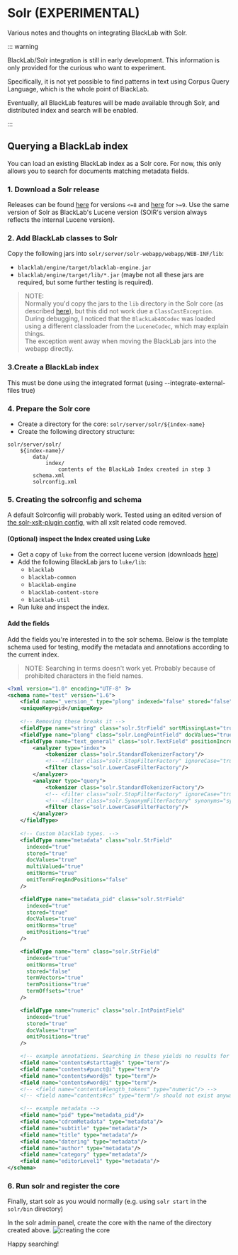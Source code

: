 # Solr (EXPERIMENTAL)

Various notes and thoughts on integrating BlackLab with Solr.

::: warning

BlackLab/Solr integration is still in early development. This information
is only provided for the curious who want to experiment.

Specifically, it is not yet possible to find patterns in text using Corpus Query
Language, which is the whole point of BlackLab.

Eventually, all BlackLab features will be made available through Solr, and distributed
index and search will be enabled.

:::

## Querying a BlackLab index

You can load an existing BlackLab index as a Solr core. For now, this only allows you to search for documents matching metadata fields.

### 1. Download a Solr release
Releases can be found [here](https://archive.apache.org/dist/lucene/solr/) for versions `<=8` and [here](https://archive.apache.org/dist/solr/solr/) for `>=9`.
Use the same version of Solr as BlackLab's Lucene version (SOlR's version always reflects the internal Lucene version).

### 2. Add BlackLab classes to Solr
Copy the following jars into `solr/server/solr-webapp/webapp/WEB-INF/lib`:
- `blacklab/engine/target/blacklab-engine.jar`
- `blacklab/engine/target/lib/*.jar` (maybe not all these jars are required, but some further testing is required).

> NOTE:  
Normally you'd copy the jars to the `lib` directory in the Solr core (as described [here](https://solr.apache.org/guide/8_4/libs.html#lib-directories)), but this did not work due a `ClassCastException`.  
During debugging, I noticed that the `BlackLab40Codec` was loaded using a different classloader from the `LuceneCodec`, which may explain things.  
The exception went away when moving the BlackLab jars into the webapp directly.

### 3.Create a BlackLab index
This must be done using the integrated format (using --integrate-external-files true)

### 4. Prepare the Solr core
- Create a directory for the core: `solr/server/solr/${index-name}`
- Create the following directory structure:
```
solr/server/solr/
    ${index-name}/
        data/
            index/
                contents of the BlackLab Index created in step 3
        schema.xml
        solrconfig.xml
```

### 5. Creating the solrconfig and schema

A default Solrconfig will probably work.
Tested using an edited version of [the solr-xslt-plugin config](https://github.com/INL/solr-xslt-plugin/blob/0ee8901ba7cc215cebdf6372d9b9df8126fad59b/src/test/resources/solrDir/conf/solrconfig.xml), with all xslt related code removed.

#### (Optional) inspect the Index created using Luke
- Get a copy of `luke` from the correct lucene version (downloads [here](https://archive.apache.org/dist/lucene/java/))
- Add the following BlackLab jars to `luke/lib`:
    - `blacklab`
    - `blacklab-common`
    - `blacklab-engine`
    - `blacklab-content-store`
    - `blacklab-util`
- Run luke and inspect the index.

#### Add the fields
Add the fields you're interested in to the solr schema.
Below is the template schema used for testing, modify the metadata and annotations according to the current index.
> NOTE:
> Searching in terms doesn't work yet. Probably because of prohibited characters in the field names.

```xml
<?xml version="1.0" encoding="UTF-8" ?>
<schema name="test" version="1.6">
    <field name="_version_" type="plong" indexed="false" stored="false"/>
    <uniqueKey>pid</uniqueKey>
  
    <!-- Removing these breaks it -->
    <fieldType name="string" class="solr.StrField" sortMissingLast="true" />
    <fieldType name="plong" class="solr.LongPointField" docValues="true"/>
    <fieldType name="text_general" class="solr.TextField" positionIncrementGap="100">
        <analyzer type="index">
            <tokenizer class="solr.StandardTokenizerFactory"/>
            <!-- <filter class="solr.StopFilterFactory" ignoreCase="true" words="stopwords.txt" /> -->
            <filter class="solr.LowerCaseFilterFactory"/>
        </analyzer>
        <analyzer type="query">
            <tokenizer class="solr.StandardTokenizerFactory"/>
            <!-- <filter class="solr.StopFilterFactory" ignoreCase="true" words="stopwords.txt" /> -->
            <!-- <filter class="solr.SynonymFilterFactory" synonyms="synonyms.txt" ignoreCase="true" expand="true"/> -->
            <filter class="solr.LowerCaseFilterFactory"/>
        </analyzer>
    </fieldType>
    
    <!-- Custom blacklab types. -->
    <fieldType name="metadata" class="solr.StrField" 
      indexed="true"
      stored="true" 
      docValues="true"
      multiValued="true" 
      omitNorms="true" 
      omitTermFreqAndPositions="false"
    />

    <fieldType name="metadata_pid" class="solr.StrField" 
      indexed="true"
      stored="true" 
      docValues="true"
      omitNorms="true" 
      omitPositions="true"
    />

    <fieldType name="term" class="solr.StrField"
      indexed="true"
      omitNorms="true"
      stored="false"
      termVectors="true"
      termPositions="true"
      termOffsets="true"
    />

    <fieldType name="numeric" class="solr.IntPointField" 
      indexed="true"
      stored="true"
      docValues="true"
      omitPositions="true"
    />

    <!-- example annotations. Searching in these yields no results for some reason. -->
    <field name="contents#starttag@s" type="term"/>
    <field name="contents#punct@i" type="term"/>
    <field name="contents#word@s" type="term"/>
    <field name="contents#word@i" type="term"/>
    <!-- <field name="contents#length_tokens" type="numeric"/> -->
    <!-- <field name="contents#cs" type="term"/> should not exist anyway -->

    <!-- example metadata -->
    <field name="pid" type="metadata_pid"/>
    <field name="cdromMetadata" type="metadata"/>
    <field name="subtitle" type="metadata"/>
    <field name="title" type="metadata"/>
    <field name="datering" type="metadata"/>
    <field name="author" type="metadata"/>
    <field name="category" type="metadata"/>
    <field name="editorLevel1" type="metadata"/>
</schema>

``` 

### 6. Run solr and register the core

Finally, start solr as you would normally (e.g. using `solr start` in the `solr/bin` directory)

In the solr admin panel, create the core with the name of the directory created above.
![creating the core](./create-solr-core.png)

Happy searching!
